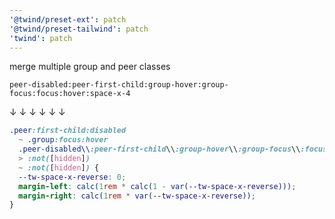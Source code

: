 ```yaml
---
'@twind/preset-ext': patch
'@twind/preset-tailwind': patch
'twind': patch
---
```


merge multiple group and peer classes

`peer-disabled:peer-first-child:group-hover:group-focus:focus:hover:space-x-4`

↓ ↓ ↓ ↓ ↓ ↓

```css
.peer:first-child:disabled
  ~ .group:focus:hover
  .peer-disabled\\:peer-first-child\\:group-hover\\:group-focus\\:focus\\:hover\\:space-x-4:focus:hover
  > :not([hidden])
  ~ :not([hidden]) {
  --tw-space-x-reverse: 0;
  margin-left: calc(1rem * calc(1 - var(--tw-space-x-reverse)));
  margin-right: calc(1rem * var(--tw-space-x-reverse));
}
```
